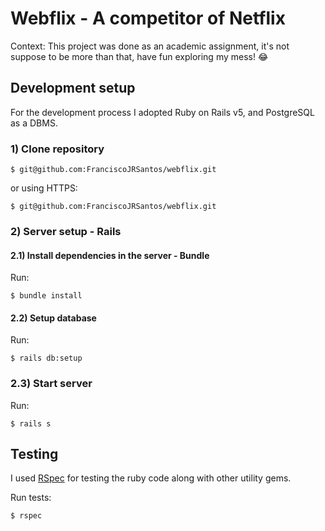 # Webflix - A competitor of Netflix

Context: This project was done as an academic assignment, it's not suppose to be more than that, have fun exploring my mess! :joy:

## Development setup 
For the development process I adopted Ruby on Rails v5, and PostgreSQL as a DBMS. 

### 1) Clone repository

    $ git@github.com:FranciscoJRSantos/webflix.git

or using HTTPS:

    $ git@github.com:FranciscoJRSantos/webflix.git

### 2) Server setup - Rails

#### 2.1) Install dependencies in the server - Bundle
  Run: 

    $ bundle install

#### 2.2) Setup database
  Run:
  
    $ rails db:setup

### 2.3) Start server
  Run:
  
    $ rails s 

## Testing 

I used [RSpec](http://rspec.info/) for testing the ruby code along with other
utility gems.

  Run tests:
  
    $ rspec
